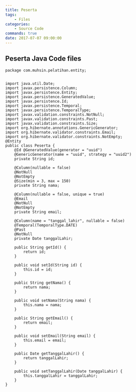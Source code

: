 ```yaml
---
title: Peserta 
tags:
    - Files
categories:
    - Source Code
commands: true
date: 2017-07-07 09:00:00
---
```


## Peserta Java Code files

    package com.muhsin.pelatihan.entity;


    import java.util.Date;
    import javax.persistence.Column;
    import javax.persistence.Entity;
    import javax.persistence.GeneratedValue;
    import javax.persistence.Id;
    import javax.persistence.Temporal;
    import javax.persistence.TemporalType;
    import javax.validation.constraints.NotNull;
    import javax.validation.constraints.Past;
    import javax.validation.constraints.Size;
    import org.hibernate.annotations.GenericGenerator;
    import org.hibernate.validator.constraints.Email;
    import org.hibernate.validator.constraints.NotEmpty;
    @Entity
    public class Peserta {
        @Id @GeneratedValue(generator = "uuid")
        @GenericGenerator(name = "uuid", strategy = "uuid2")
        private String id;
        
        @Column(nullable = false)
        @NotNull
        @NotEmpty
        @Size(min = 3, max = 150)
        private String nama;
        
        @Column(nullable = false, unique = true)
        @Email
        @NotNull
        @NotEmpty
        private String email;
        
        @Column(name = "tanggal_lahir", nullable = false)
        @Temporal(TemporalType.DATE)
        @Past
        @NotNull
        private Date tanggalLahir;

        public String getId() {
            return id;
        }

        public void setId(String id) {
            this.id = id;
        }

        public String getNama() {
            return nama;
        }

        public void setNama(String nama) {
            this.nama = nama;
        }

        public String getEmail() {
            return email;
        }

        public void setEmail(String email) {
            this.email = email;
        }

        public Date getTanggalLahir() {
            return tanggalLahir;
        }

        public void setTanggalLahir(Date tanggalLahir) {
            this.tanggalLahir = tanggalLahir;
        }
    }

